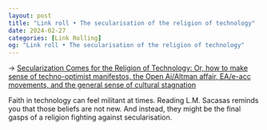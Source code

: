 ```yaml
---
layout: post
title: "Link roll • The secularisation of the religion of technology"
date: 2024-02-27
categories: [Link Rolling]
og: "Link roll • The secularisation of the religion of technology"
---
```


→ [Secularization Comes for the Religion of Technology: Or, how to make sense of techno-optimist manifestos, the Open Ai/Altman affair, EA/e-acc movements, and the general sense of cultural stagnation](https://theconvivialsociety.substack.com/p/secularization-comes-for-the-religion)

Faith in technology can feel militant at times. Reading L.M. Sacasas reminds you that those beliefs are not new. And instead, they might be the final gasps of a religion fighting against secularisation.
